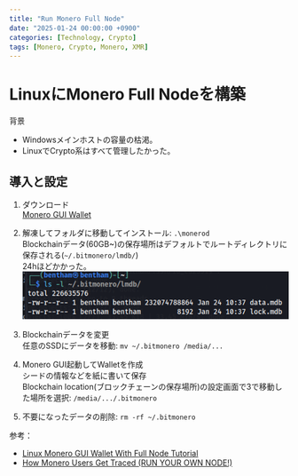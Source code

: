 ```yaml
---
title: "Run Monero Full Node"
date: "2025-01-24 00:00:00 +0900"
categories: [Technology, Crypto]
tags: [Monero, Crypto, Monero, XMR]
---
```


# LinuxにMonero Full Nodeを構築
背景
- Windowsメインホストの容量の枯渇。
- LinuxでCrypto系はすべて管理したかった。

## 導入と設定

1. ダウンロード  
   [Monero GUI Wallet](https://www.getmonero.org/downloads/#gui)

2. 解凍してフォルダに移動してインストール: `.\monerod`  
   Blockchainデータ(60GB~)の保存場所はデフォルトでルートディレクトリに保存される(`~/.bitmonero/lmdb/`)  
   24hほどかかった。  
   ![alt text](../assets/images/2025-01-24_12-58.png)  

3. Blockchainデータを変更  
   任意のSSDにデータを移動: `mv ~/.bitmonero /media/...`

4. Monero GUI起動してWalletを作成  
   シードの情報などを紙に書いて保存  
   Blockchain location(ブロックチェーンの保存場所)の設定画面で3で移動した場所を選択: `/media/.../.bitmonero`

5. 不要になったデータの削除: `rm -rf ~/.bitmonero`


参考：
- [Linux Monero GUI Wallet With Full Node Tutorial](https://www.youtube.com/watch?v=8hrWaDVfqOU)
- [How Monero Users Get Traced (RUN YOUR OWN NODE!)](https://www.youtube.com/watch?v=WkphgF6Hn4w)

